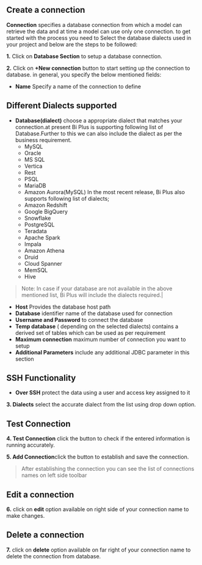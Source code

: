 ## Create  a connection 

 **Connection** specifies a database connection from which a model can retrieve the data and at time a model can use only one connection. to get started with the process you need to Select the database dialects used in your project and below are the steps to be followed:
 
**1.** Click on **Database Section** to setup a database connection.

**2.** Click on **+New connection**  button to start setting up the connection to database. in general, you specify the below mentioned fields:
- **Name** Specify a name of the connection to define

## Different Dialects supported

 - **Database(dialect)** choose a appropriate dialect that matches your connection.at present Bi Plus is supporting following list of Database.Further to this we can also include the dialect as per the business requirement.
   - MySQL
   - Oracle
   - MS SQL
   - Vertica
   - Rest
   - PSQL
   - MariaDB
    - Amazon Aurora(MySQL)
In the most recent release, Bi Plus also supports following list of dialects;
    - Amazon Redshift
    - Google BigQuery
    - Snowflake
    - PostgreSQL
    - Teradata
    - Apache Spark
    - Impala
    - Amazon Athena
    - Druid
    - Cloud Spanner
    - MemSQL
    - Hive
>Note: In case if your database are not available in the above mentioned list, Bi Plus will include the dialects required.|

- **Host** Provides the database host path
- **Database** identifier name of the database used for connection
- **Username and Password** to connect the database
- **Temp database** ( depending on the selected dialects) contains a derived set of tables which can be used as per requirement
- **Maximum connection** maximum number of connection you want to setup
- **Additional Parameters** include any additional JDBC parameter in this section

## SSH Functionality

- **Over SSH** protect the data using a user and access key assigned to it

**3. Dialects** select the accurate dialect from the list using drop down option.

## Test Connection
**4. Test Connection** click the button to check if the entered information is running accurately.

**5. Add Connection**click the button to establish and save the connection.

>After establishing the connection you can see the list of connections names on left side toolbar


## Edit a connection

   **6.** click on **edit** option available on right side of your connection name to make changes.

## Delete a connection


**7.** click on **delete** option available on far right of your connection name to delete the connection from database.
<!--stackedit_data:
eyJoaXN0b3J5IjpbMTYzODExNzg4MiwtMTE2MjY2OTkzNiwtMT
I3MTA5OTQzNl19
-->